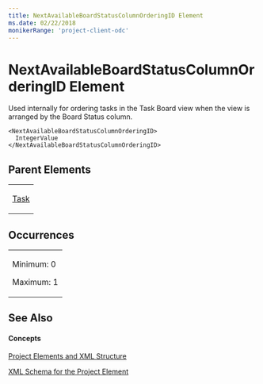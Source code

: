 ```yaml
---
title: NextAvailableBoardStatusColumnOrderingID Element
ms.date: 02/22/2018
monikerRange: 'project-client-odc'
---
```


# NextAvailableBoardStatusColumnOrderingID Element




Used internally for ordering tasks in the Task Board view when the view is arranged by the Board Status column.

    <NextAvailableBoardStatusColumnOrderingID>
      IntegerValue
    </NextAvailableBoardStatusColumnOrderingID>

## Parent Elements

<table>
<colgroup>
<col style="width: 100%" />
</colgroup>
<tbody>
<tr class="odd">
<td><p><a href="task-element.md">Task</a></p></td>
</tr>
</tbody>
</table>

## Occurrences

<table>
<colgroup>
<col style="width: 100%" />
</colgroup>
<tbody>
<tr class="odd">
<td><p>Minimum: 0</p>
<p>Maximum: 1</p></td>
</tr>
</tbody>
</table>

## See Also

#### Concepts

[Project Elements and XML Structure](project-elements-and-xml-structure.md)

[XML Schema for the Project Element](xml-schema-for-the-project-element.md)

